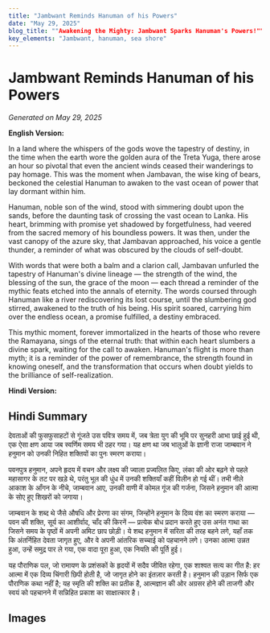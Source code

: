 ```yaml
---
title: "Jambwant Reminds Hanuman of his Powers"
date: "May 29, 2025"
blog_title: ""Awakening the Mighty: Jambwant Sparks Hanuman's Powers!""
key_elements: "Jambwant, hanuman, sea shore"
---
```


# Jambwant Reminds Hanuman of his Powers

*Generated on May 29, 2025*

**English Version:**

In a land where the whispers of the gods wove the tapestry of destiny, in the time when the earth wore the golden aura of the Treta Yuga, there arose an hour so pivotal that even the ancient winds ceased their wanderings to pay homage. This was the moment when Jambavan, the wise king of bears, beckoned the celestial Hanuman to awaken to the vast ocean of power that lay dormant within him. 

Hanuman, noble son of the wind, stood with simmering doubt upon the sands, before the daunting task of crossing the vast ocean to Lanka. His heart, brimming with promise yet shadowed by forgetfulness, had veered from the sacred memory of his boundless powers. It was then, under the vast canopy of the azure sky, that Jambavan approached, his voice a gentle thunder, a reminder of what was obscured by the clouds of self-doubt. 

With words that were both a balm and a clarion call, Jambavan unfurled the tapestry of Hanuman's divine lineage — the strength of the wind, the blessing of the sun, the grace of the moon — each thread a reminder of the mythic feats etched into the annals of eternity. The words coursed through Hanuman like a river rediscovering its lost course, until the slumbering god stirred, awakened to the truth of his being. His spirit soared, carrying him over the endless ocean, a promise fulfilled, a destiny embraced.

This mythic moment, forever immortalized in the hearts of those who revere the Ramayana, sings of the eternal truth: that within each heart slumbers a divine spark, waiting for the call to awaken. Hanuman's flight is more than myth; it is a reminder of the power of remembrance, the strength found in knowing oneself, and the transformation that occurs when doubt yields to the brilliance of self-realization.

**Hindi Version:**

## Hindi Summary

देवताओं की फुसफुसाहटों से गूंजते उस पवित्र समय में, जब त्रेता युग की भूमि पर सुनहरी आभा छाई हुई थी, एक ऐसा क्षण आया जब स्वर्णिम समय भी ठहर गया। यह क्षण था जब भालुओं के ज्ञानी राजा जाम्बवान ने हनुमान को उनकी निहित शक्तियों का पुनः स्मरण कराया। 

पवनपुत्र हनुमान, अपने हृदय में वचन और लक्ष्य की ज्वाला प्रज्वलित किए, लंका की ओर बढ़ने से पहले महासागर के तट पर खड़े थे, परंतु भूल की धुंध में उनकी शक्तियाँ कहीं विलीन हो गई थीं। तभी नीले आकाश के आँगन के नीचे, जाम्बवान आए, उनकी वाणी में कोमल गूंज की गर्जना, जिसने हनुमान की आत्मा के सोए हुए शिखरों को जगाया। 

जाम्बवान के शब्द थे जैसे औषधि और प्रेरणा का संगम, जिन्होंने हनुमान के दिव्य वंश का स्मरण कराया — पवन की शक्ति, सूर्य का आशीर्वाद, चाँद की किरनें — प्रत्येक बोध प्रदान करते हुए उस अनंत गाथा का जिसने समय के पृष्ठों में अपनी अमिट छाप छोड़ी। ये शब्द हनुमान में सरिता की तरह बहने लगे, यहाँ तक कि अंतर्निहित देवता जागृत हुए, और वे अपनी आंतरिक सच्चाई को पहचानने लगे। उनका आत्मा उन्नत हुआ, उन्हें समुद्र पार ले गया, एक वादा पूरा हुआ, एक नियति की पूर्ति हुई।

यह पौराणिक पल, जो रामायण के प्रशंसकों के हृदयों में सदैव जीवित रहेगा, एक शाश्वत सत्य का गीत है: हर आत्मा में एक दिव्य चिंगारी छिपी होती है, जो जागृत होने का इंतज़ार करती है। हनुमान की उड़ान सिर्फ एक पौराणिक कथा नहीं है; यह स्मृति की शक्ति का प्रतीक है, आत्मज्ञान की ओर अग्रसर होने की ताजगी और स्वयं को पहचानने में सन्निहित प्रकाश का साक्षात्कार है।

## Images


